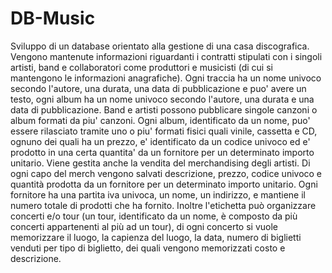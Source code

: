 # DB-Music
Sviluppo di un database orientato alla gestione di una casa discografica. 
Vengono mantenute informazioni riguardanti i contratti stipulati con i singoli artisti, band e collaboratori come produttori e musicisti (di cui si mantengono le informazioni anagrafiche). Ogni traccia ha un nome univoco secondo l'autore, una durata, una data di pubblicazione e puo' avere un testo, ogni album ha un nome univoco secondo l'autore, una durata e una data di pubblicazione. Band e artisti possono pubblicare singole canzoni o album formati da piu' canzoni. Ogni album, identificato da un nome, puo' essere rilasciato tramite uno o piu' formati fisici quali vinile, cassetta e CD, ognuno dei quali ha un prezzo, e' identificato da un codice univoco ed e' prodotto in una certa quantita' da un fornitore per un determinato importo unitario. Viene gestita anche la vendita del merchandising degli artisti. Di ogni capo del merch vengono salvati descrizione, prezzo, codice univoco e quantità prodotta da un fornitore per un determinato importo unitario. Ogni fornitore ha una partita iva univoca, un nome, un indirizzo, e mantiene il numero totale di prodotti che ha fornito. 
Inoltre l'etichetta può organizzare concerti e/o tour (un tour, identificato da un nome, è composto da più concerti appartenenti al più ad un tour), di ogni concerto si vuole memorizzare il luogo, la capienza del luogo, la data, numero di biglietti venduti per tipo di biglietto, dei quali vengono memorizzati costo e descrizione. 